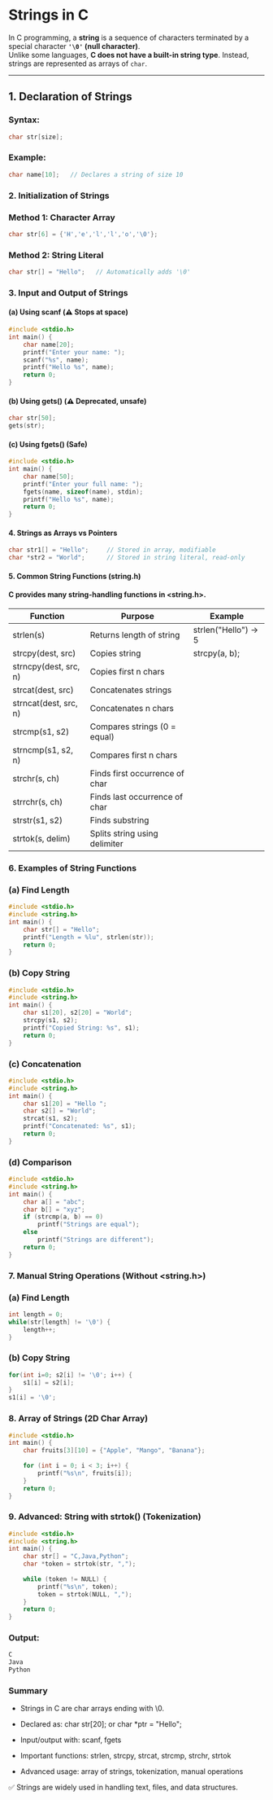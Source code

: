 # Strings in C

In C programming, a **string** is a sequence of characters terminated by a special character **`'\0'` (null character)**.  
Unlike some languages, **C does not have a built-in string type**. Instead, strings are represented as arrays of `char`.

---

## 1. Declaration of Strings

### Syntax:
```c
char str[size];
```

### Example:
```c
char name[10];   // Declares a string of size 10
```
### 2. Initialization of Strings
### Method 1: Character Array
```c
char str[6] = {'H','e','l','l','o','\0'};
```
### Method 2: String Literal
```c
char str[] = "Hello";   // Automatically adds '\0'
```
### 3. Input and Output of Strings
####  (a) Using scanf (⚠️ Stops at space)
```c
#include <stdio.h>
int main() {
    char name[20];
    printf("Enter your name: ");
    scanf("%s", name);
    printf("Hello %s", name);
    return 0;
}
```

#### (b) Using gets() (⚠️ Deprecated, unsafe)
```c
char str[50];
gets(str);
```

#### (c) Using fgets() (Safe)
```c
#include <stdio.h>
int main() {
    char name[50];
    printf("Enter your full name: ");
    fgets(name, sizeof(name), stdin);
    printf("Hello %s", name);
    return 0;
}
```

#### 4. Strings as Arrays vs Pointers
```c
char str1[] = "Hello";     // Stored in array, modifiable
char *str2 = "World";      // Stored in string literal, read-only
```

#### 5. Common String Functions (string.h)

#### C provides many string-handling functions in <string.h>.
|Function|	Purpose	| Example|
|---|---|---|
|strlen(s)|	Returns length of string|	strlen("Hello") → 5|
|strcpy(dest, src)|	Copies string	|strcpy(a, b);|
|strncpy(dest, src, n)|	Copies first n chars|	
|strcat(dest, src)|	Concatenates strings|	
|strncat(dest, src, n)|	Concatenates n chars|	
|strcmp(s1, s2)|	Compares strings (0 = equal)	
|strncmp(s1, s2, n)	|Compares first n chars	
|strchr(s, ch)|	Finds first occurrence of char	
|strrchr(s, ch)|	Finds last occurrence of char	
|strstr(s1, s2)	|Finds substring	
|strtok(s, delim)|	Splits string using delimiter	
### 6. Examples of String Functions
### (a) Find Length
```c
#include <stdio.h>
#include <string.h>
int main() {
    char str[] = "Hello";
    printf("Length = %lu", strlen(str));
    return 0;
}
```
### (b) Copy String
```c
#include <stdio.h>
#include <string.h>
int main() {
    char s1[20], s2[20] = "World";
    strcpy(s1, s2);
    printf("Copied String: %s", s1);
    return 0;
}
```

### (c) Concatenation
```c
#include <stdio.h>
#include <string.h>
int main() {
    char s1[20] = "Hello ";
    char s2[] = "World";
    strcat(s1, s2);
    printf("Concatenated: %s", s1);
    return 0;
}
```

### (d) Comparison
```c
#include <stdio.h>
#include <string.h>
int main() {
    char a[] = "abc";
    char b[] = "xyz";
    if (strcmp(a, b) == 0)
        printf("Strings are equal");
    else
        printf("Strings are different");
    return 0;
}
```
### 7. Manual String Operations (Without <string.h>)
### (a) Find Length
```c
int length = 0;
while(str[length] != '\0') {
    length++;
}
```

### (b) Copy String
```c
for(int i=0; s2[i] != '\0'; i++) {
    s1[i] = s2[i];
}
s1[i] = '\0';
```
### 8. Array of Strings (2D Char Array)
```c
#include <stdio.h>
int main() {
    char fruits[3][10] = {"Apple", "Mango", "Banana"};
    
    for (int i = 0; i < 3; i++) {
        printf("%s\n", fruits[i]);
    }
    return 0;
}
```
### 9. Advanced: String with strtok() (Tokenization)
```c
#include <stdio.h>
#include <string.h>
int main() {
    char str[] = "C,Java,Python";
    char *token = strtok(str, ",");
    
    while (token != NULL) {
        printf("%s\n", token);
        token = strtok(NULL, ",");
    }
    return 0;
}
```

### Output:
```c
C
Java
Python
```
### Summary

- Strings in C are char arrays ending with \0.

- Declared as: char str[20]; or char *ptr = "Hello";

- Input/output with: scanf, fgets

- Important functions: strlen, strcpy, strcat, strcmp, strchr, strtok

- Advanced usage: array of strings, tokenization, manual operations

✅ Strings are widely used in handling text, files, and data structures.